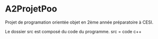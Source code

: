 # A2ProjetPoo

Projet de programation orientée objet en 2ème année préparatoire à CESI.

Le dossier src est composé du code du programme.
src = code c++

